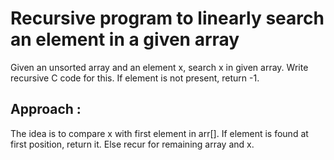 # Recursive program to linearly search an element in a given array

Given an unsorted array and an element x, search x in given array. Write recursive C code for this. If element is not present, return -1.

## Approach : 
The idea is to compare x with first element in arr[]. If element is found at first position, return it. Else recur for remaining array and x.
